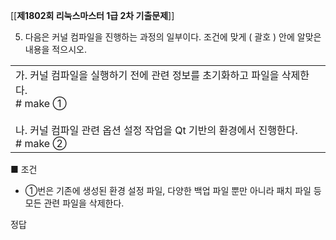 [[__제1802회 리눅스마스터 1급 2차 기출문제__]]

5. 다음은 커널 컴파일을 진행하는 과정의 일부이다. 조건에 맞게 ( 괄호 ) 안에 알맞은 내용을 적으시오.

|   |
|---|
|가. 커널 컴파일을 실행하기 전에 관련 정보를 초기화하고 파일을 삭제한다.  <br># make ①  <br>  <br>나. 커널 컴파일 관련 옵션 설정 작업을 Qt 기반의 환경에서 진행한다.  <br># make ②|

■ 조건  
- ①번은 기존에 생성된 환경 설정 파일, 다양한 백업 파일 뿐만 아니라 패치 파일 등 모든 관련 파일을 삭제한다.

정답
